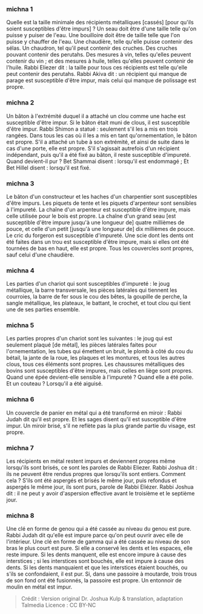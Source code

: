 
### michna 1
Quelle est la taille minimale des récipients métalliques [cassés] [pour qu'ils soient susceptibles d'être impurs] ? Un seau doit être d'une taille telle qu'on puisse y puiser de l'eau. Une bouilloire doit être de taille telle que l'on puisse y chauffer de l'eau. Une chaudière, telle qu'elle puisse contenir des sélas. Un chaudron, tel qu'il peut contenir des cruches. Des cruches pouvant contenir des perutahs. Des mesures à vin, telles qu'elles peuvent contenir du vin ; et des mesures à huile, telles qu'elles peuvent contenir de l'huile. Rabbi Eliezer dit : la taille pour tous ces récipients est telle qu'elle peut contenir des perutahs. Rabbi Akiva dit : un récipient qui manque de parage est susceptible d'être impur, mais celui qui manque de polissage est propre.

### michna 2
Un bâton à l'extrémité duquel il a attaché un clou comme une hache est susceptible d'être impur. Si le bâton était muni de clous, il est susceptible d'être impur. Rabbi Shimon a statué : seulement s'il les a mis en trois rangées. Dans tous les cas où il les a mis en tant qu'ornementation, le bâton est propre. S'il a attaché un tube à son extrémité, et ainsi de suite dans le cas d'une porte, elle est propre. S'il s'agissait autrefois d'un récipient indépendant, puis qu'il a été fixé au bâton, il reste susceptible d'impureté. Quand devient-il pur ? Bet Shammai disent : lorsqu'il est endommagé ; Et Bet Hillel disent : lorsqu'il est fixé.

### michna 3
Le bâton d'un constructeur et les haches d'un charpentier sont susceptibles d'être impurs. Les piquets de tente et les piquets d'arpenteur sont sensibles à l'impureté. La chaîne d'un arpenteur est susceptible d'être impure, mais celle utilisée pour le bois est propre. La chaîne d'un grand seau [est susceptible d'être impure jusqu'à une longueur de] quatre millièmes de pouce, et celle d'un petit [jusqu'à une longueur de] dix millièmes de pouce. Le cric du forgeron est susceptible d'impureté. Une scie dont les dents ont été faites dans un trou est susceptible d'être impure, mais si elles ont été tournées de bas en haut, elle est propre. Tous les couvercles sont propres, sauf celui d'une chaudière.

### michna 4
Les parties d'un chariot qui sont susceptibles d'impureté : le joug métallique, la barre transversale, les pièces latérales qui tiennent les courroies, la barre de fer sous le cou des bêtes, la goupille de perche, la sangle métallique, les plateaux, le battant, le crochet, et tout clou qui tient une de ses parties ensemble.

### michna 5
Les parties propres d'un chariot sont les suivantes : le joug qui est seulement plaqué [de métal], les pièces latérales faites pour l'ornementation, les tubes qui émettent un bruit, le plomb à côté du cou du bétail, la jante de la roue, les plaques et les montures, et tous les autres clous, tous ces éléments sont propres. Les chaussures métalliques des bovins sont susceptibles d'être impures, mais celles en liège sont propres. Quand une épée devient-elle sensible à l'impureté ? Quand elle a été polie. Et un couteau ? Lorsqu'il a été aiguisé.

### michna 6
Un couvercle de panier en métal qui a été transformé en miroir : Rabbi Judah dit qu'il est propre. Et les sages disent qu'il est susceptible d'être impur. Un miroir brisé, s'il ne reflète pas la plus grande partie du visage, est propre.

### michna 7
Les récipients en métal restent impurs et deviennent propres même lorsqu'ils sont brisés, ce sont les paroles de Rabbi Eliezer. Rabbi Joshua dit : ils ne peuvent être rendus propres que lorsqu'ils sont entiers. Comment cela ? S'ils ont été aspergés et brisés le même jour, puis refondus et aspergés le même jour, ils sont purs, parole de Rabbi Eliézer. Rabbi Joshua dit : il ne peut y avoir d'aspersion effective avant le troisième et le septième jour.

### michna 8
Une clé en forme de genou qui a été cassée au niveau du genou est pure. Rabbi Judah dit qu'elle est impure parce qu'on peut ouvrir avec elle de l'intérieur. Une clé en forme de gamma qui a été cassée au niveau de son bras le plus court est pure. Si elle a conservé les dents et les espaces, elle reste impure. Si les dents manquent, elle est encore impure à cause des interstices ; si les interstices sont bouchés, elle est impure à cause des dents. Si les dents manquaient et que les interstices étaient bouchés, ou s'ils se confondaient, il est pur. Si, dans une passoire à moutarde, trois trous de son fond ont été fusionnés, la passoire est propre. Un entonnoir de moulin en métal est impur.

>Crédit : Version original Dr. Joshua Kulp & translation, adaptation Talmedia
>Licence : CC BY-NC